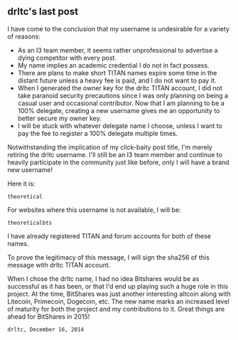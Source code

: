 
drltc's last post
-----------------

I have come to the conclusion that my username is undesirable for a variety of reasons:

- As an I3 team member, it seems rather unprofessional to advertise a dying competitor with every post.
- My name implies an academic credential I do not in fact possess.
- There are plans to make short TITAN names expire some time in the distant future unless a heavy fee is paid, and I do not want to pay it.
- When I generated the owner key for the drltc TITAN account, I did not take paranoid security precautions since I was only planning on being a casual user and occasional contributor.  Now that I am planning to be a 100% delegate, creating a new username gives me an opportunity to better secure my owner key.
- I will be stuck with whatever delegate name I choose, unless I want to pay the fee to register a 100% delegate multiple times.

Notwithstanding the implication of my click-baity post title, I'm merely retiring the drltc username.  I'll still be an I3 team member and continue to heavily participate in the community just like before, only I will have a brand new username!

Here it is:

    theoretical

For websites where this username is not available, I will be:

    theoreticalbts

I have already registered TITAN and forum accounts for both of these names.

To prove the legitimacy of this message, I will sign the sha256 of this message with drltc TITAN account.

When I chose the drltc name, I had no idea Bitshares would be as successful as it has been, or that I'd end up playing such a huge role in this project.  At the time, BitShares was just another interesting altcoin along with Litecoin, Primecoin, Dogecoin, etc.  The new name marks an increased level of maturity for both the project and my contributions to it.  Great things are ahead for BitShares in 2015!

    drltc, December 16, 2014


